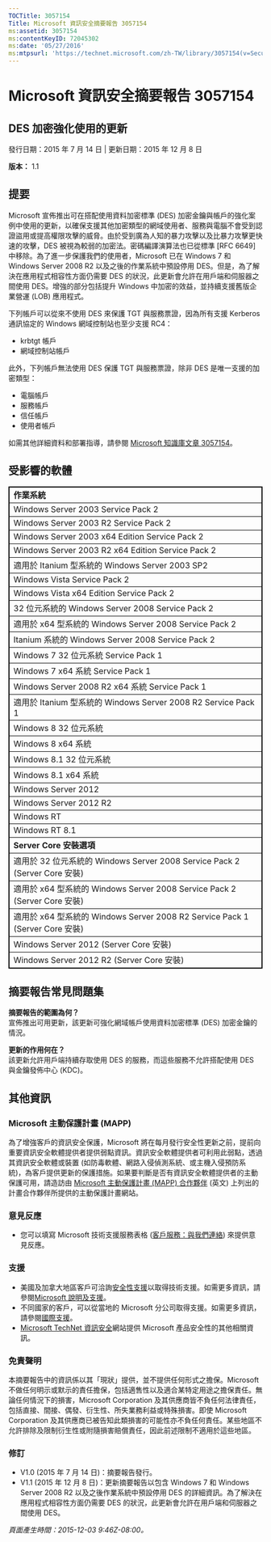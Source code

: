 ```yaml
---
TOCTitle: 3057154
Title: Microsoft 資訊安全摘要報告 3057154
ms:assetid: 3057154
ms:contentKeyID: 72045302
ms:date: '05/27/2016'
ms:mtpsurl: 'https://technet.microsoft.com/zh-TW/library/3057154(v=Security.10)'
---
```


Microsoft 資訊安全摘要報告 3057154
==================================

DES 加密強化使用的更新
----------------------

發行日期：2015 年 7 月 14 日 | 更新日期：2015 年 12 月 8 日

**版本：**  1.1

提要
----

<span id="sectionToggle0"></span>
Microsoft 宣佈推出可在搭配使用資料加密標準 (DES) 加密金鑰與帳戶的強化案例中使用的更新，以確保支援其他加密類型的網域使用者、服務與電腦不會受到認證盜用或提高權限攻擊的威脅。由於受到廣為人知的暴力攻擊以及比暴力攻擊更快速的攻擊，DES 被視為較弱的加密法。密碼編譯演算法也已從標準 \[RFC 6649\] 中移除。為了進一步保護我們的使用者，Microsoft 已在 Windows 7 和 Windows Server 2008 R2 以及之後的作業系統中預設停用 DES。但是，為了解決在應用程式相容性方面仍需要 DES 的狀況，此更新會允許在用戶端和伺服器之間使用 DES。增強的部分包括提升 Windows 中加密的效益，並持續支援舊版企業營運 (LOB) 應用程式。

下列帳戶可以從來不使用 DES 來保護 TGT 與服務票證，因為所有支援 Kerberos 通訊協定的 Windows 網域控制站也至少支援 RC4：

-   krbtgt 帳戶
-   網域控制站帳戶

此外，下列帳戶無法使用 DES 保護 TGT 與服務票證，除非 DES 是唯一支援的加密類型：

-   電腦帳戶
-   服務帳戶
-   信任帳戶
-   使用者帳戶

如需其他詳細資料和部署指導，請參閱 [Microsoft 知識庫文章 3057154](https://support.microsoft.com/zh-tw/kb/3057154)。

受影響的軟體
------------

<span id="sectionToggle1"></span>
<p></p>
<table style="border:1px solid black;">
<colgroup>
<col width="100%" />
</colgroup>
<tbody>
<tr class="odd">
<td style="border:1px solid black;"><strong>作業系統</strong></td>
</tr>
<tr class="even">
<td style="border:1px solid black;">Windows Server 2003 Service Pack 2</td>
</tr>
<tr class="odd">
<td style="border:1px solid black;">Windows Server 2003 R2 Service Pack 2</td>
</tr>
<tr class="even">
<td style="border:1px solid black;">Windows Server 2003 x64 Edition Service Pack 2</td>
</tr>
<tr class="odd">
<td style="border:1px solid black;">Windows Server 2003 R2 x64 Edition Service Pack 2</td>
</tr>
<tr class="even">
<td style="border:1px solid black;">適用於 Itanium 型系統的 Windows Server 2003 SP2</td>
</tr>
<tr class="odd">
<td style="border:1px solid black;">Windows Vista Service Pack 2</td>
</tr>
<tr class="even">
<td style="border:1px solid black;">Windows Vista x64 Edition Service Pack 2</td>
</tr>
<tr class="odd">
<td style="border:1px solid black;">32 位元系統的 Windows Server 2008 Service Pack 2</td>
</tr>
<tr class="even">
<td style="border:1px solid black;">適用於 x64 型系統的 Windows Server 2008 Service Pack 2</td>
</tr>
<tr class="odd">
<td style="border:1px solid black;">Itanium 系統的 Windows Server 2008 Service Pack 2</td>
</tr>
<tr class="even">
<td style="border:1px solid black;">Windows 7 32 位元系統 Service Pack 1</td>
</tr>
<tr class="odd">
<td style="border:1px solid black;">Windows 7 x64 系統 Service Pack 1</td>
</tr>
<tr class="even">
<td style="border:1px solid black;">Windows Server 2008 R2 x64 系統 Service Pack 1</td>
</tr>
<tr class="odd">
<td style="border:1px solid black;">適用於 Itanium 型系統的 Windows Server 2008 R2 Service Pack 1</td>
</tr>
<tr class="even">
<td style="border:1px solid black;">Windows 8 32 位元系統</td>
</tr>
<tr class="odd">
<td style="border:1px solid black;">Windows 8 x64 系統</td>
</tr>
<tr class="even">
<td style="border:1px solid black;">Windows 8.1 32 位元系統</td>
</tr>
<tr class="odd">
<td style="border:1px solid black;">Windows 8.1 x64 系統</td>
</tr>
<tr class="even">
<td style="border:1px solid black;">Windows Server 2012</td>
</tr>
<tr class="odd">
<td style="border:1px solid black;">Windows Server 2012 R2</td>
</tr>
<tr class="even">
<td style="border:1px solid black;">Windows RT</td>
</tr>
<tr class="odd">
<td style="border:1px solid black;">Windows RT 8.1</td>
</tr>
<tr class="even">
<td style="border:1px solid black;"><strong>Server Core 安裝選項</strong></td>
</tr>
<tr class="odd">
<td style="border:1px solid black;">適用於 32 位元系統的 Windows Server 2008 Service Pack 2 (Server Core 安裝)</td>
</tr>
<tr class="even">
<td style="border:1px solid black;">適用於 x64 型系統的 Windows Server 2008 Service Pack 2 (Server Core 安裝)</td>
</tr>
<tr class="odd">
<td style="border:1px solid black;">適用於 x64 型系統的 Windows Server 2008 R2 Service Pack 1 (Server Core 安裝)</td>
</tr>
<tr class="even">
<td style="border:1px solid black;">Windows Server 2012 (Server Core 安裝)</td>
</tr>
<tr class="odd">
<td style="border:1px solid black;">Windows Server 2012 R2 (Server Core 安裝)</td>
</tr>
</tbody>
</table>
  
摘要報告常見問題集  
------------------
  
<span id="sectionToggle2"></span>
**摘要報告的範圍為何？**  
宣佈推出可用更新，該更新可強化網域帳戶使用資料加密標準 (DES) 加密金鑰的情況。
  
**更新的作用何在？**  
該更新允許用戶端持續存取使用 DES 的服務，而這些服務不允許搭配使用 DES 與金鑰發佈中心 (KDC)。
  
其他資訊  
--------
  
<span id="sectionToggle3"></span>
### Microsoft 主動保護計畫 (MAPP)
  
為了增強客戶的資訊安全保護，Microsoft 將在每月發行安全性更新之前，提前向重要資訊安全軟體提供者提供弱點資訊。資訊安全軟體提供者可利用此弱點，透過其資訊安全軟體或裝置 (如防毒軟體、網路入侵偵測系統、或主機入侵預防系統)，為客戶提供更新的保護措施。如果要判斷是否有資訊安全軟體提供者的主動保護可用，請造訪由 [Microsoft 主動保護計畫 (MAPP) 合作夥伴](https://technet.microsoft.com/zh-tw/security/dn467918) (英文) 上列出的計畫合作夥伴所提供的主動保護計畫網站。
  
### 意見反應
  
-   您可以填寫 Microsoft 技術支援服務表格 ([客戶服務：與我們連絡](https://support.microsoft.com/kb/?scid=sw;en;1257&amp;showpage=1&amp;ws=technet&amp;sd=tech)) 來提供意見反應。
  
### 支援
  
-   美國及加拿大地區客戶可洽詢[安全性支援](https://support.microsoft.com/zh-tw/gp/gp_security_main)以取得技術支援。如需更多資訊，請參閱[Microsoft 說明及支援](https://support.microsoft.com/zh-tw)。  
-   不同國家的客戶，可以從當地的 Microsoft 分公司取得支援。如需更多資訊，請參閱[國際支援](https://support2.microsoft.com/zh-tw/common/international.aspx)。  
-   [Microsoft TechNet 資訊安全](https://technet.microsoft.com/zh-tw/security/default.aspx)網站提供 Microsoft 產品安全性的其他相關資訊。
  
### 免責聲明
  
本摘要報告中的資訊係以其「現狀」提供，並不提供任何形式之擔保。Microsoft 不做任何明示或默示的責任擔保，包括適售性以及適合某特定用途之擔保責任。無論任何情況下的損害，Microsoft Corporation 及其供應商皆不負任何法律責任，包括直接、間接、偶發、衍生性、所失業務利益或特殊損害。即使 Microsoft Corporation 及其供應商已被告知此類損害的可能性亦不負任何責任。某些地區不允許排除及限制衍生性或附隨損害賠償責任，因此前述限制不適用於這些地區。
  
### 修訂
  
-   V1.0 (2015 年 7 月 14 日)：摘要報告發行。  
-   V1.1 (2015 年 12 月 8 日)：更新摘要報告以包含 Windows 7 和 Windows Server 2008 R2 以及之後作業系統中預設停用 DES 的詳細資訊。為了解決在應用程式相容性方面仍需要 DES 的狀況，此更新會允許在用戶端和伺服器之間使用 DES。
  
*頁面產生時間：2015-12-03 9:46Z-08:00。*

